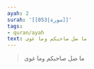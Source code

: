 ```yaml
---
ayah: 2
surah: '[[053|سورة]]'
tags:
- quran/ayah
text: ما ضل صاحبكم وما غوى
---
```

> ما ضل صاحبكم وما غوى
